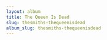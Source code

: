 ```yaml
---
layout: album
title: The Queen Is Dead
slug: thesmiths-thequeenisdead
album_slug: thesmiths-thequeenisdead
---
```

